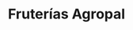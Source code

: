---
title: "Fruterías Agropal"
url: /valladolid/fruterias-agropal-paseo-de-zorrilla/
shop: Gemüse & Obst
---